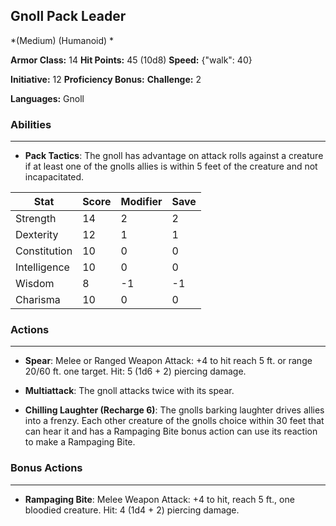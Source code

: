 ## Gnoll Pack Leader
*(Medium) (Humanoid) *

**Armor Class:** 14
**Hit Points:** 45 (10d8)
**Speed:** {"walk": 40}

**Initiative:** 12
**Proficiency Bonus:**
**Challenge:** 2

**Languages:** Gnoll

### Abilities
 --- 
- **Pack Tactics**: The gnoll has advantage on attack rolls against a creature if at least one of the gnolls allies is within 5 feet of the creature and not incapacitated.



| Stat | Score | Modifier | Save |
| ---- | ---- | ---- | ---- |
| Strength | 14 | 2 | 2 |
| Dexterity | 12 | 1 | 1 |
| Constitution | 10 | 0 | 0 |
| Intelligence | 10 | 0 | 0 |
| Wisdom | 8 | -1 | -1 |
| Charisma | 10 | 0 | 0 |

### Actions
 --- 
- **Spear**: Melee or Ranged Weapon Attack: +4 to hit  reach 5 ft. or range 20/60 ft.  one target. Hit: 5 (1d6 + 2) piercing damage.

- **Multiattack**: The gnoll attacks twice with its spear.

- **Chilling Laughter (Recharge 6)**: The gnolls barking laughter drives allies into a frenzy. Each other creature of the gnolls choice within 30 feet that can hear it and has a Rampaging Bite bonus action can use its reaction to make a Rampaging Bite.

### Bonus Actions
 --- 
- **Rampaging Bite**: Melee Weapon Attack: +4 to hit, reach 5 ft., one bloodied creature. Hit: 4 (1d4 + 2) piercing damage.

